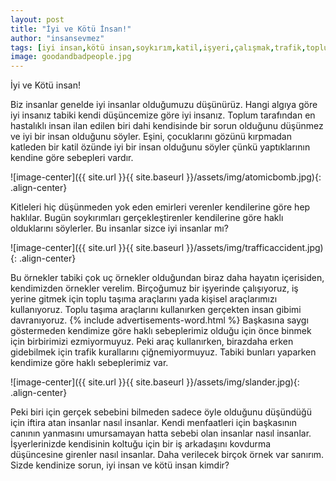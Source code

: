 ```yaml
---
layout: post
title: "İyi ve Kötü İnsan!"
author: "insansevmez"
tags: [iyi insan,kötü insan,soykırım,katil,işyeri,çalışmak,trafik,toplu taşıma,insansevmez]
image: goodandbadpeople.jpg
---
```


İyi ve Kötü insan!

Biz insanlar genelde iyi insanlar olduğumuzu düşünürüz. Hangi algıya göre iyi insanız tabiki kendi düşüncemize göre iyi insanız. Toplum tarafından en hastalıklı insan ilan edilen biri dahi kendisinde bir sorun olduğunu düşünmez ve iyi bir insan olduğunu söyler. Eşini, çocuklarını gözünü kırpmadan katleden bir katil özünde iyi bir insan olduğunu söyler çünkü yaptıklarının kendine göre sebepleri vardır. 

![image-center]({{ site.url }}{{ site.baseurl }}/assets/img/atomicbomb.jpg){: .align-center}

Kitleleri hiç düşünmeden yok eden emirleri verenler kendilerine göre hep haklılar. Bugün soykırımları gerçekleştirenler kendilerine göre haklı olduklarını söylerler. Bu insanlar sizce iyi insanlar mı? 

![image-center]({{ site.url }}{{ site.baseurl }}/assets/img/trafficaccident.jpg){: .align-center}

Bu örnekler tabiki çok uç örnekler olduğundan biraz daha hayatın içerisiden, kendimizden örnekler verelim. Birçoğumuz bir işyerinde çalışıyoruz, iş yerine gitmek için toplu taşıma araçlarını yada kişisel araçlarımızı kullanıyoruz. Toplu taşıma araçlarını kullanırken gerçekten insan gibimi davranıyoruz. {% include advertisements-word.html %} Başkasına saygı göstermeden kendimize göre haklı sebeplerimiz olduğu için önce binmek için birbirimizi ezmiyormuyuz. Peki araç kullanırken, birazdaha erken gidebilmek için trafik kurallarını çiğnemiyormuyuz. Tabiki bunları yaparken kendimize göre haklı sebeplerimiz var.

![image-center]({{ site.url }}{{ site.baseurl }}/assets/img/slander.jpg){: .align-center}

Peki biri için gerçek sebebini bilmeden sadece öyle olduğunu düşündüğü için iftira atan insanlar nasıl insanlar. Kendi menfaatleri için başkasının canının yanmasını umursamayan hatta sebebi olan insanlar nasıl insanlar. İşyerlerinizde kendisinin koltuğu için bir iş arkadaşını kovdurma düşüncesine girenler nasıl insanlar. Daha verilecek birçok örnek var sanırım. Sizde kendinize sorun, iyi insan ve kötü insan kimdir?


